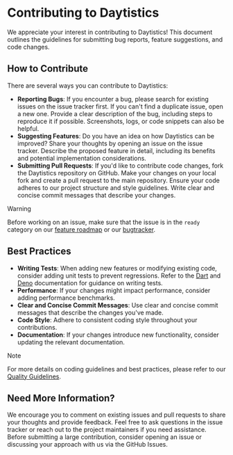 # Contributing to Daytistics

We appreciate your interest in contributing to Daytistics! This document outlines the guidelines for submitting bug reports, feature suggestions, and code changes.

## How to Contribute

There are several ways you can contribute to Daytistics:

- **Reporting Bugs**:
  If you encounter a bug, please search for existing issues on the issue tracker first. If you can't find a duplicate issue, open a new one. Provide a clear description of the bug, including steps to reproduce it if possible. Screenshots, logs, or code snippets can also be helpful.
- **Suggesting Features**:
  Do you have an idea on how Daytistics can be improved? Share your thoughts by opening an issue on the issue tracker. Describe the proposed feature in detail, including its benefits and potential implementation considerations.
- **Submitting Pull Requests**:
  If you'd like to contribute code changes, fork the Daytistics repository on GitHub. Make your changes on your local fork and create a pull request to the main repository. Ensure your code adheres to our project structure and style guidelines. Write clear and concise commit messages that describe your changes.

> [!WARNING]  
> Before working on an issue, make sure that the issue is in the `ready` category on our [feature roadmap](https://github.com/users/leo-gall/projects/6/views/1?filterQuery=status%3AReady) or our [bugtracker](https://github.com/users/leo-gall/projects/7/views/1?filterQuery=status%3AReady).

## Best Practices

- **Writing Tests**: When adding new features or modifying existing code, consider adding unit tests to prevent regressions. Refer to the [Dart](https://dart.dev/guides/testing) and [Deno](https://docs.deno.com/runtime/fundamentals/testing/) documentation for guidance on writing tests.
- **Performance**: If your changes might impact performance, consider adding performance benchmarks.
- **Clear and Concise Commit Messages**: Use clear and concise commit messages that describe the changes you've made.
- **Code Style**: Adhere to consistent coding style throughout your contributions.
- **Documentation**: If your changes introduce new functionality, consider updating the relevant documentation.

> [!NOTE]
> For more details on coding guidelines and best practices, please refer to our [Quality Guidelines](https://github.com/leo-gall/daytistics/wiki/Quality-Guidelines).

## Need More Information?

We encourage you to comment on existing issues and pull requests to share your thoughts and provide feedback. Feel free to ask questions in the issue tracker or reach out to the project maintainers if you need assistance. Before submitting a large contribution, consider opening an issue or discussing your approach with us via the GitHub Issues.
